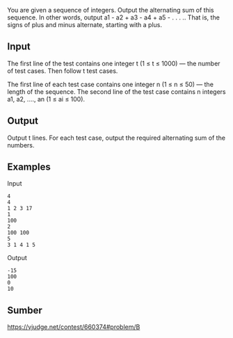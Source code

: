 You are given a sequence of integers. Output the alternating sum of this sequence. In other words, output a1 - a2 + a3 - a4 + a5 - . . . .. That is, the signs of plus and minus alternate, starting with a plus.

## Input
The first line of the test contains one integer t (1 ≤ t ≤ 1000) — the number of test cases. Then follow t test cases.

The first line of each test case contains one integer n (1 ≤ n ≤ 50) — the length of the sequence. The second line of the test case contains n integers a1, a2, ...., an (1 ≤ ai ≤ 100).

## Output
Output t lines. For each test case, output the required alternating sum of the numbers.

## Examples
Input
```
4
4
1 2 3 17
1
100
2
100 100
5
3 1 4 1 5
```
Output
```
-15
100
0
10
```

## Sumber
https://vjudge.net/contest/660374#problem/B
